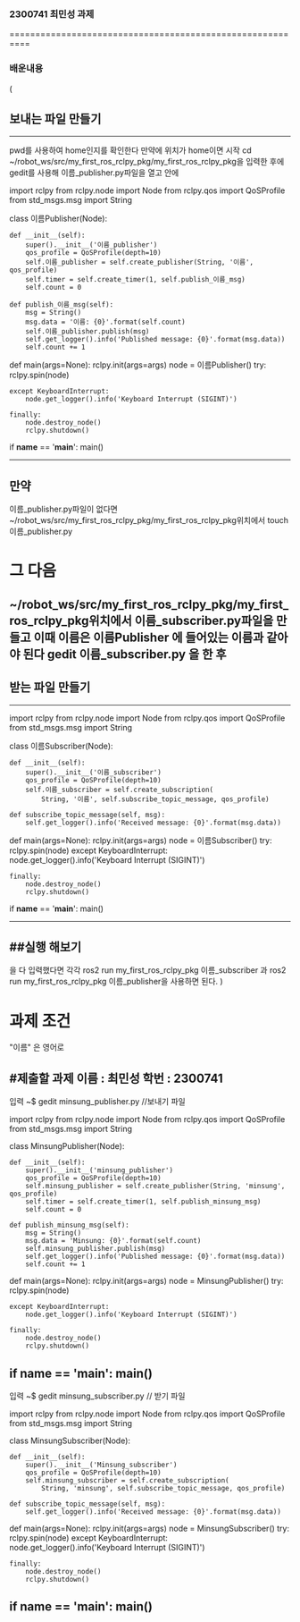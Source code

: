 ### 2300741 최민성 과제
==========================================================
### 배운내용
(
## 보내는 파일 만들기 
-----------------------------------------------------------------------------------------------------------------------------
pwd를 사용하여 home인지를 확인한다
만약에 위치가 home이면 시작
cd ~/robot_ws/src/my_first_ros_rclpy_pkg/my_first_ros_rclpy_pkg을 입력한 후에 
gedit를 사용해 이름_publisher.py파일을 열고 안에

import rclpy
from rclpy.node import Node
from rclpy.qos import QoSProfile
from std_msgs.msg import String


class 이름Publisher(Node):

    def __init__(self):
        super().__init__('이름_publisher')
        qos_profile = QoSProfile(depth=10)
        self.이름_publisher = self.create_publisher(String, '이름', qos_profile)
        self.timer = self.create_timer(1, self.publish_이름_msg)
        self.count = 0
        
    def publish_이름_msg(self):
        msg = String()
        msg.data = '이름: {0}'.format(self.count)
        self.이름_publisher.publish(msg)
        self.get_logger().info('Published message: {0}'.format(msg.data))
        self.count += 1
        
def main(args=None):
rclpy.init(args=args)
node = 이름Publisher()
    try:
        rclpy.spin(node)
        
    except KeyboardInterrupt:
        node.get_logger().info('Keyboard Interrupt (SIGINT)')
        
    finally:
        node.destroy_node()
        rclpy.shutdown()
        
if __name__ == '__main__':
    main()
    

-----------------------------------------------------------------------------------------------------------------------------
## 만약
이름_publisher.py파일이 없다면 ~/robot_ws/src/my_first_ros_rclpy_pkg/my_first_ros_rclpy_pkg위치에서 
touch 이름_publisher.py
# 그 다음 
~/robot_ws/src/my_first_ros_rclpy_pkg/my_first_ros_rclpy_pkg위치에서 이름_subscriber.py파일을 만들고 이때 
이름은 이름Publisher 에 들어있는 이름과 같아야 된다
gedit 이름_subscriber.py
을 한 후 
-----------------------------------------------------------------------------------------------------------------------------
## 받는 파일 만들기
-----------------------------------------------------------------------------------------------------------------------------
import rclpy
from rclpy.node import Node
from rclpy.qos import QoSProfile
from std_msgs.msg import String


class 이름Subscriber(Node):

    def __init__(self):
        super().__init__('이름_subscriber')
        qos_profile = QoSProfile(depth=10)
        self.이름_subscriber = self.create_subscription(
            String, '이름', self.subscribe_topic_message, qos_profile)
            
    def subscribe_topic_message(self, msg):
        self.get_logger().info('Received message: {0}'.format(msg.data))
        
def main(args=None):
    rclpy.init(args=args)
    node = 이름Subscriber()
    try:
        rclpy.spin(node)
    except KeyboardInterrupt:
        node.get_logger().info('Keyboard Interrupt (SIGINT)')
        
    finally:
        node.destroy_node()
        rclpy.shutdown()
        
if __name__ == '__main__':
    main()
    
-----------------------------------------------------------------------------------------------------------------------------
##실행 해보기
-----------------------------------------------------------------------------------------------------------------------------
을 다 입력했다면 각각
ros2 run my_first_ros_rclpy_pkg 이름_subscriber 과 ros2 run my_first_ros_rclpy_pkg 이름_publisher을 사용하면 된다.
)

# 과제 조건 
"이름" 은 영어로


#제출할 과제 이름 : 최민성 학번 : 2300741
-----------------------------------------------------------------------------------------------------------------------------
 입력 ~$ gedit minsung_publisher.py //보내기 파일

import rclpy
from rclpy.node import Node
from rclpy.qos import QoSProfile
from std_msgs.msg import String


class MinsungPublisher(Node):

    def __init__(self):
        super().__init__('minsung_publisher')
        qos_profile = QoSProfile(depth=10)
        self.minsung_publisher = self.create_publisher(String, 'minsung', qos_profile)
        self.timer = self.create_timer(1, self.publish_minsung_msg)
        self.count = 0
        
    def publish_minsung_msg(self):
        msg = String()
        msg.data = 'Minsung: {0}'.format(self.count)
        self.minsung_publisher.publish(msg)
        self.get_logger().info('Published message: {0}'.format(msg.data))
        self.count += 1
        
def main(args=None):
rclpy.init(args=args)
node = MinsungPublisher()
    try:
        rclpy.spin(node)
        
    except KeyboardInterrupt:
        node.get_logger().info('Keyboard Interrupt (SIGINT)')
        
    finally:
        node.destroy_node()
        rclpy.shutdown()
        
if __name__ == '__main__':
    main()
-----------------------------------------------------------------------------------------------------------------------------
 입력 ~$ gedit minsung_subscriber.py // 받기 파일


import rclpy
from rclpy.node import Node
from rclpy.qos import QoSProfile
from std_msgs.msg import String


class MinsungSubscriber(Node):

    def __init__(self):
        super().__init__('Minsung_subscriber')
        qos_profile = QoSProfile(depth=10)
        self.minsung_subscriber = self.create_subscription(
            String, 'minsung', self.subscribe_topic_message, qos_profile)
            
    def subscribe_topic_message(self, msg):
        self.get_logger().info('Received message: {0}'.format(msg.data))
        
def main(args=None):
    rclpy.init(args=args)
    node = MinsungSubscriber()
    try:
        rclpy.spin(node)
    except KeyboardInterrupt:
        node.get_logger().info('Keyboard Interrupt (SIGINT)')
        
    finally:
        node.destroy_node()
        rclpy.shutdown()
        
if __name__ == '__main__':
    main()
-----------------------------------------------------------------------------------------------------------------------------
